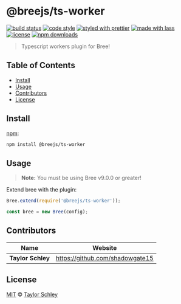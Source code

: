 # @breejs/ts-worker

[![build status](https://github.com/breejs/ts-worker/actions/workflows/ci.yml/badge.svg)](https://github.com/breejs/ts-worker/actions/workflows/ci.yml)
[![code style](https://img.shields.io/badge/code_style-XO-5ed9c7.svg)](https://github.com/sindresorhus/xo)
[![styled with prettier](https://img.shields.io/badge/styled_with-prettier-ff69b4.svg)](https://github.com/prettier/prettier)
[![made with lass](https://img.shields.io/badge/made_with-lass-95CC28.svg)](https://lass.js.org)
[![license](https://img.shields.io/github/license/breejs/ts-worker.svg)](LICENSE)
[![npm downloads](https://img.shields.io/npm/dt/@breejs/ts-worker.svg)](https://npm.im/@breejs/ts-worker)

> Typescript workers plugin for Bree!


## Table of Contents

* [Install](#install)
* [Usage](#usage)
* [Contributors](#contributors)
* [License](#license)


## Install

[npm][]:

```sh
npm install @breejs/ts-worker
```


## Usage

> **Note:** You must be using Bree v9.0.0 or greater!

Extend bree with the plugin:

```js
Bree.extend(require('@breejs/ts-worker'));

const bree = new Bree(config);
```


## Contributors

| Name              | Website                           |
| ----------------- | --------------------------------- |
| **Taylor Schley** | <https://github.com/shadowgate15> |


## License

[MIT](LICENSE) © [Taylor Schley](https://github.com/shadowgate15)


##

[npm]: https://www.npmjs.com/
